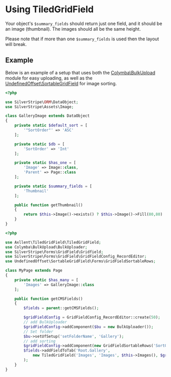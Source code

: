 # Using TiledGridField

Your object's `$summary_fields` should return just one field, and it should be an image (thumbnail).
The images should all be the same height.

Please note that if more than one `$summary_fields` is used then the layout will break.


## Example

Below is an example of a setup that uses both the
[Colymba\BulkUpload](https://github.com/colymba/GridFieldBulkEditingTools) module for easy uploading,
as well as the [UndefinedOffset\SortableGridField](https://github.com/UndefinedOffset/SortableGridField)
for image sorting.

```php
<?php

use SilverStripe\ORM\DataObject;
use SilverStripe\Assets\Image;

class GalleryImage extends DataObject
{
    private static $default_sort = [
        '"SortOrder"' => 'ASC'
    ];

    private static $db = [
        'SortOrder' => 'Int'
    ];

    private static $has_one = [
        'Image' => Image::class,
        'Parent' => Page::class
    ];

    private static $summary_fields = [
        'Thumbnail'
    ];

    public function getThumbnail()
    {
        return $this->Image()->exists() ? $this->Image()->Fill(80,80) : false;
    }
}
```


```php
<?php

use Axllent\TiledGridField\TiledGridField;
use Colymba\BulkUpload\BulkUploader;
use SilverStripe\Forms\GridField\Gridfield;
use SilverStripe\Forms\GridField\GridFieldConfig_RecordEditor;
use UndefinedOffset\SortableGridField\Forms\GridFieldSortableRows;

class MyPage extends Page
{
    private static $has_many = [
        'Images' => GalleryImage::class
    ];

    public function getCMSFields()
    {
        $fields = parent::getCMSFields();

        $gridFieldConfig = GridFieldConfig_RecordEditor::create(50);
        // add BulkUploader
        $gridFieldConfig->addComponent($bu = new BulkUploader());
        // Set folder
        $bu->setUfSetup('setFolderName', 'Gallery');
        // add sorting
        $gridFieldConfig->addComponent(new GridFieldSortableRows('SortOrder'));
        $fields->addFieldToTab('Root.Gallery',
            new TiledGridField('Images', 'Images', $this->Images(), $gridFieldConfig)
        );
    }
}
```
